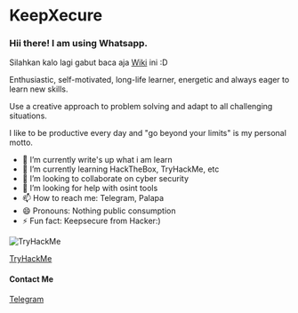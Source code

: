 # KeepXecure
### Hii there! I am using Whatsapp.
Silahkan kalo lagi gabut baca aja [Wiki](https://github.com/inmyop/inmyop/wiki) ini :D 

Enthusiastic, self-motivated, long-life learner, energetic and always eager to learn new skills.

Use a creative approach to problem solving and adapt to all challenging situations.

I like to be productive every day and "go beyond your limits" is my personal motto.

- 🔭 I’m currently write's up what i am learn
- 🌱 I’m currently learning HackTheBox, TryHackMe, etc
- 👯 I’m looking to collaborate on cyber security
- 🤔 I’m looking for help with osint tools
- 📫 How to reach me: Telegram, Palapa
- 😄 Pronouns: Nothing public consumption
- ⚡ Fun fact: Keepsecure from Hacker:)


<img src="https://tryhackme-badges.s3.amazonaws.com/Druzxh.png" alt="TryHackMe"> 

[TryHackMe](https://tryhackme.com/p/Druzxh)

#### Contact Me
[Telegram](https://t.me/inmyopini)
